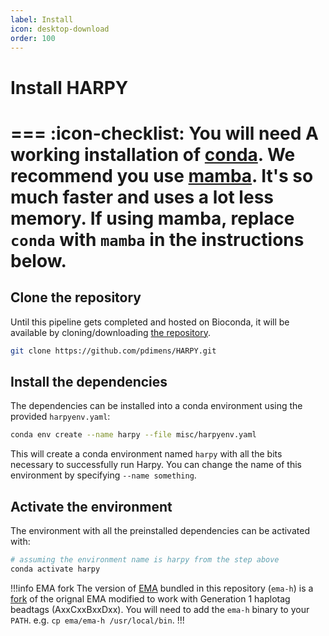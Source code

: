 ```yaml
---
label: Install
icon: desktop-download
order: 100
---
```


# Install HARPY
=== :icon-checklist: You will need
A working installation of [conda](https://conda.io/projects/conda/en/latest/user-guide/install/index.html). We recommend you use [mamba](https://mamba.readthedocs.io/en/latest/installation.html). It's **so** much faster and uses a **lot** less memory. If using mamba, replace `conda` with `mamba` in the instructions below.
===


## Clone the repository
Until this pipeline gets completed and hosted on Bioconda, it will be available by cloning/downloading [the repository](https://github.com/pdimens/harpy). 
```bash clone the repository
git clone https://github.com/pdimens/HARPY.git
```
## Install the dependencies
The dependencies can be installed into a conda environment using the provided `harpyenv.yaml`:
```bash install the dependencies with conda
conda env create --name harpy --file misc/harpyenv.yaml
```
This will create a conda environment named `harpy` with all the bits necessary to successfully run Harpy. You can change the name of this environment by specifying
`--name something`. 

## Activate the environment
The environment with all the preinstalled dependencies can be activated with:
```bash activate the conda environment
# assuming the environment name is harpy from the step above
conda activate harpy
```

!!!info EMA fork
The version of [EMA](https://github.com/arshajii/ema) bundled in this repository (`ema-h`) is a [fork](https://github.com/EdHarry/ema/tree/haplotag) of the orignal EMA modified to work with Generation 1 haplotag beadtags (AxxCxxBxxDxx). You will need to add the `ema-h` binary to your `PATH`. e.g. `cp ema/ema-h /usr/local/bin`.
!!!